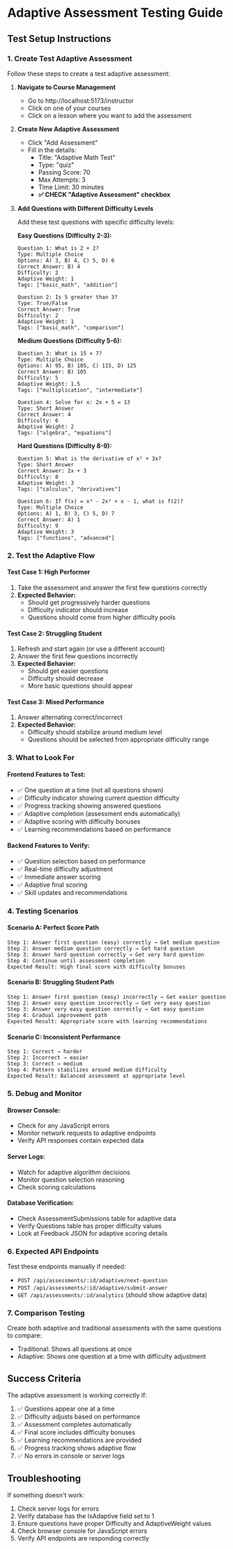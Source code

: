# Adaptive Assessment Testing Guide

## Test Setup Instructions

### 1. Create Test Adaptive Assessment

Follow these steps to create a test adaptive assessment:

1. **Navigate to Course Management**
   - Go to http://localhost:5173/instructor
   - Click on one of your courses
   - Click on a lesson where you want to add the assessment

2. **Create New Adaptive Assessment**
   - Click "Add Assessment" 
   - Fill in the details:
     - Title: "Adaptive Math Test"
     - Type: "quiz"
     - Passing Score: 70
     - Max Attempts: 3
     - Time Limit: 30 minutes
     - **✅ CHECK "Adaptive Assessment" checkbox**

3. **Add Questions with Different Difficulty Levels**

   Add these test questions with specific difficulty levels:

   **Easy Questions (Difficulty 2-3):**
   ```
   Question 1: What is 2 + 2?
   Type: Multiple Choice
   Options: A) 3, B) 4, C) 5, D) 6
   Correct Answer: B) 4
   Difficulty: 2
   Adaptive Weight: 1
   Tags: ["basic_math", "addition"]
   ```

   ```
   Question 2: Is 5 greater than 3?
   Type: True/False
   Correct Answer: True
   Difficulty: 2
   Adaptive Weight: 1
   Tags: ["basic_math", "comparison"]
   ```

   **Medium Questions (Difficulty 5-6):**
   ```
   Question 3: What is 15 × 7?
   Type: Multiple Choice
   Options: A) 95, B) 105, C) 115, D) 125
   Correct Answer: B) 105
   Difficulty: 5
   Adaptive Weight: 1.5
   Tags: ["multiplication", "intermediate"]
   ```

   ```
   Question 4: Solve for x: 2x + 5 = 13
   Type: Short Answer
   Correct Answer: 4
   Difficulty: 6
   Adaptive Weight: 2
   Tags: ["algebra", "equations"]
   ```

   **Hard Questions (Difficulty 8-9):**
   ```
   Question 5: What is the derivative of x² + 3x?
   Type: Short Answer
   Correct Answer: 2x + 3
   Difficulty: 8
   Adaptive Weight: 3
   Tags: ["calculus", "derivatives"]
   ```

   ```
   Question 6: If f(x) = x³ - 2x² + x - 1, what is f(2)?
   Type: Multiple Choice
   Options: A) 1, B) 3, C) 5, D) 7
   Correct Answer: A) 1
   Difficulty: 9
   Adaptive Weight: 3
   Tags: ["functions", "advanced"]
   ```

### 2. Test the Adaptive Flow

#### **Test Case 1: High Performer**
1. Take the assessment and answer the first few questions correctly
2. **Expected Behavior:**
   - Should get progressively harder questions
   - Difficulty indicator should increase
   - Questions should come from higher difficulty pools

#### **Test Case 2: Struggling Student**
1. Refresh and start again (or use a different account)
2. Answer the first few questions incorrectly
3. **Expected Behavior:**
   - Should get easier questions
   - Difficulty should decrease
   - More basic questions should appear

#### **Test Case 3: Mixed Performance**
1. Answer alternating correct/incorrect
2. **Expected Behavior:**
   - Difficulty should stabilize around medium level
   - Questions should be selected from appropriate difficulty range

### 3. What to Look For

#### **Frontend Features to Test:**
- ✅ One question at a time (not all questions shown)
- ✅ Difficulty indicator showing current question difficulty
- ✅ Progress tracking showing answered questions
- ✅ Adaptive completion (assessment ends automatically)
- ✅ Adaptive scoring with difficulty bonuses
- ✅ Learning recommendations based on performance

#### **Backend Features to Verify:**
- ✅ Question selection based on performance
- ✅ Real-time difficulty adjustment
- ✅ Immediate answer scoring
- ✅ Adaptive final scoring
- ✅ Skill updates and recommendations

### 4. Testing Scenarios

#### **Scenario A: Perfect Score Path**
```
Step 1: Answer first question (easy) correctly → Get medium question
Step 2: Answer medium question correctly → Get hard question
Step 3: Answer hard question correctly → Get very hard question
Step 4: Continue until assessment completion
Expected Result: High final score with difficulty bonuses
```

#### **Scenario B: Struggling Student Path**
```
Step 1: Answer first question (easy) incorrectly → Get easier question
Step 2: Answer easy question incorrectly → Get very easy question
Step 3: Answer very easy question correctly → Get easy question
Step 4: Gradual improvement path
Expected Result: Appropriate score with learning recommendations
```

#### **Scenario C: Inconsistent Performance**
```
Step 1: Correct → harder
Step 2: Incorrect → easier
Step 3: Correct → medium
Step 4: Pattern stabilizes around medium difficulty
Expected Result: Balanced assessment at appropriate level
```

### 5. Debug and Monitor

#### **Browser Console:**
- Check for any JavaScript errors
- Monitor network requests to adaptive endpoints
- Verify API responses contain expected data

#### **Server Logs:**
- Watch for adaptive algorithm decisions
- Monitor question selection reasoning
- Check scoring calculations

#### **Database Verification:**
- Check AssessmentSubmissions table for adaptive data
- Verify Questions table has proper difficulty values
- Look at Feedback JSON for adaptive scoring details

### 6. Expected API Endpoints

Test these endpoints manually if needed:
- `POST /api/assessments/:id/adaptive/next-question`
- `POST /api/assessments/:id/adaptive/submit-answer`
- `GET /api/assessments/:id/analytics` (should show adaptive data)

### 7. Comparison Testing

Create both adaptive and traditional assessments with the same questions to compare:
- Traditional: Shows all questions at once
- Adaptive: Shows one question at a time with difficulty adjustment

## Success Criteria

The adaptive assessment is working correctly if:
1. ✅ Questions appear one at a time
2. ✅ Difficulty adjusts based on performance
3. ✅ Assessment completes automatically
4. ✅ Final score includes difficulty bonuses
5. ✅ Learning recommendations are provided
6. ✅ Progress tracking shows adaptive flow
7. ✅ No errors in console or server logs

## Troubleshooting

If something doesn't work:
1. Check server logs for errors
2. Verify database has the IsAdaptive field set to 1
3. Ensure questions have proper Difficulty and AdaptiveWeight values
4. Check browser console for JavaScript errors
5. Verify API endpoints are responding correctly